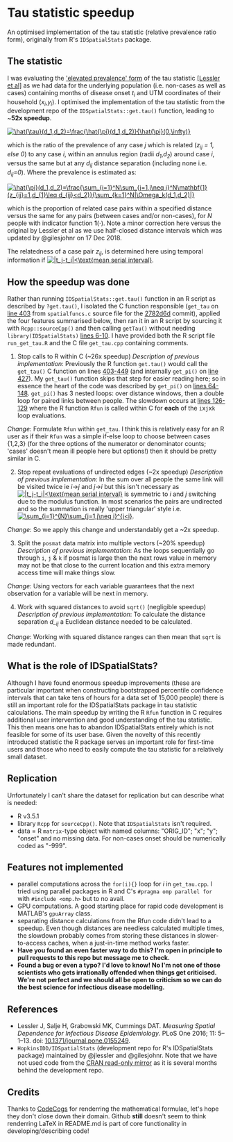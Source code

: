 # Tau statistic speedup
An optimised implementation of the tau statistic (relative prevalence ratio form), originally from R's `IDSpatialStats` package. 

## The statistic
I was evaluating the ['elevated prevalence' form](https://journals.plos.org/plosone/article/file?id=10.1371/journal.pone.0155249.s003&type=supplementary#page=6 "Lessler et al. Appendix 5, p6") of the tau statistic [[Lessler et al]](#References) as we had data for the underlying population (i.e. non-cases as well as cases) containing months of disease onset *t<sub>i</sub>* and UTM coordinates of their household (*x<sub>i</sub>*,*y<sub>i</sub>*). I optimised the implementation of the tau statistic from the development repo of the `IDSpatialStats::get.tau()` function, leading to ~**52x speedup**.

<a href="https://www.codecogs.com/eqnedit.php?latex=\hat{\tau}(d_1,d_2)=\frac{\hat{\pi}(d_1,d_2)}{\hat{\pi}(0,\infty)}" target="_blank"><img src="https://latex.codecogs.com/gif.latex?\hat{\tau}(d_1,d_2)=\frac{\hat{\pi}(d_1,d_2)}{\hat{\pi}(0,\infty)}" title="\hat{\tau}(d_1,d_2)=\frac{\hat{\pi}(d_1,d_2)}{\hat{\pi}(0,\infty)}" /></a>

which is the ratio of the prevalence of any case *j* which is related (*z<sub>ij</sub> = 1, else 0*) to any case *i*, within an annulus region (radii *d<sub>1</sub>*,*d<sub>2</sub>*) around case *i*, versus the same but at any *d<sub>ij</sub>* distance separation (including none i.e. *d<sub>ij</sub>=0*).
Where the prevalence is estimated as:

<a href="https://www.codecogs.com/eqnedit.php?latex=\hat{\pi}(d_1,d_2)=\frac{\sum_{i=1}^N\sum_{j=1,j\neq&space;i}^N\mathbf{1}(z_{ij}=1,d_{1}\leq&space;d_{ij}<d_2)}{\sum_{k=1}^N|\Omega_k(d_1,d_2)|}" target="_blank"><img src="https://latex.codecogs.com/gif.latex?\hat{\pi}(d_1,d_2)=\frac{\sum_{i=1}^N\sum_{j=1,j\neq&space;i}^N\mathbf{1}(z_{ij}=1,d_{1}\leq&space;d_{ij}<d_2)}{\sum_{k=1}^N|\Omega_k(d_1,d_2)|}" title="\hat{\pi}(d_1,d_2)=\frac{\sum_{i=1}^N\sum_{j=1,j\neq i}^N\mathbf{1}(z_{ij}=1,d_{1}\leq d_{ij}<d_2)}{\sum_{k=1}^N|\Omega_k(d_1,d_2)|}" /></a>

which is the proportion of related case pairs within a specified distance versus the same for any pairs (between cases and/or non-cases), for *N* people with indicator function **1**(⋅). Note a minor correction here versus the original by Lessler et al as we use half-closed distance intervals which was updated by @gilesjohnr on 17 Dec 2018.

The relatedness of a case pair *z<sub>ij</sub>*, is determined here using temporal information if <a href="https://www.codecogs.com/eqnedit.php?latex=|t_j-t_i|<\text{mean&space;serial&space;interval}" target="_blank"><img src="https://latex.codecogs.com/gif.latex?|t_j-t_i|<\text{mean&space;serial&space;interval}" title="|t_j-t_i|<\text{mean serial interval}" /></a>.

## How the speedup was done
Rather than running `IDSpatialStats::get.tau()` function in an R script as described by `?get.tau()`, I isolated the C function responsible (`get_tau` on [line 403](https://github.com/HopkinsIDD/IDSpatialStats/blob/master/src/spatialfuncs.c) from `spatialfuncs.c` source file for the [2782d6d](https://github.com/HopkinsIDD/IDSpatialStats/commit/2782d6dcc9ee4be9855b5e468ce789425b81d49a "Commit 2782d6d on 17 Dec 2018") commit), applied the four features summarised below, then ran it in an R script by sourcing it with `Rcpp::sourceCpp()` and then calling `getTau()` without needing `library(IDSpatialStats)` [lines 6-10](https://github.com/t-pollington/tau-statistic-speedup/blob/master/run_get_tau.R#L6). I have provided both the R script file `run_get_tau.R` and the C file `get_tau.cpp` containing comments.

1. Stop calls to R within C (~26x speedup)
*Description of previous implementation*: Previously the R function `get.tau()` would call the `get_tau()` C function on lines [403-449](https://github.com/HopkinsIDD/IDSpatialStats/blob/master/src/spatialfuncs.c#L403
) (and internally `get_pi()` on [line 427](https://github.com/HopkinsIDD/IDSpatialStats/blob/master/src/spatialfuncs.c#L427
)). My `get_tau()` function skips that step for easier reading here; so in essence the heart of the code was described by `get_pi()` on [lines 64-148](https://github.com/HopkinsIDD/IDSpatialStats/blob/master/src/spatialfuncs.c#L64
). `get_pi()` has 3 nested loops: over distance windows, then a double loop for paired links between people. The slowdown occurs at [lines 126-129](https://github.com/HopkinsIDD/IDSpatialStats/blob/master/src/spatialfuncs.c#L126
) where the R function `Rfun` is called within C for **each** of the `i`x`j`x`k` loop evaluations.

*Change*: Formulate `Rfun` within `get_tau`. I think this is relatively easy for an R user as if their `Rfun` was a simple if-else loop to choose between cases {1,2,3} (for the three options of the numerator or denominator counts; 'cases' doesn't mean ill people here but options!) then it should be pretty similar in C.

2. Stop repeat evaluations of undirected edges (~2x speedup)
*Description of previous implementation*: In the sum over all people the same link will be visited twice ie *i*->*j* and *j*->*i* but this isn't necessary as <a href="https://www.codecogs.com/eqnedit.php?latex=|t_j-t_i|<\text{mean&space;serial&space;interval}" target="_blank"><img src="https://latex.codecogs.com/gif.latex?|t_j-t_i|<\text{mean&space;serial&space;interval}" title="|t_j-t_i|<\text{mean serial interval}" /></a> is symmetric to *i* and *j* switching due to the modulus function. In most scenarios the pairs are undirected and so the summation is really 'upper triangular' style i.e. <a href="https://www.codecogs.com/eqnedit.php?latex=\sum_{i=1}^{N}\sum_{j=1,j\neq&space;i}^{j<i}" target="_blank"><img src="https://latex.codecogs.com/gif.latex?\sum_{i=1}^{N}\sum_{j=1,j\neq&space;i}^{j<i}" title="\sum_{i=1}^{N}\sum_{j=1,j\neq i}^{j<i}" /></a>.

*Change*: So we apply this change and understandably get a ~2x speedup.

3. Split the `posmat` data matrix into multiple vectors (~20% speedup)
*Description of previous implementation*: As the loops sequentially go through `i`, `j` & `k` if posmat is large then the next rows value in memory may not be that close to the current location and this extra memory access time will make things slow.

*Change*: Using vectors for each variable guarantees that the next observation for a variable will be next in memory. 

4. Work with squared distances to avoid `sqrt()` (negligible speedup)
*Description of previous implementation*: To calculate the distance separation *d_<sub>ij</sub>* a Euclidean distance needed to be calculated. 

*Change*: Working with squared distance ranges can then mean that `sqrt` is made redundant. 

## What is the role of IDSpatialStats?

Although I have found enormous speedup improvements (these are particular important when constructing bootstrapped percentile confidence intervals that can take tens of hours for a data set of 15,000 people) there is still an important role for the IDSpatialStats package in tau statistic calculations. The main speedup by writing the R `Rfun` function in C requires additional user intervention and good understanding of the tau statistic. This then means one has to abandon IDSpatialStats entirely which is not feasible for some of its user base. Given the novelty of this recently introduced statistic the R package serves an important role for first-time users and those who need to easily compute the tau statistic for a relatively small dataset.

## Replication
Unfortunately I can't share the dataset for replication but can describe what is needed:
* R v3.5.1
* library `Rcpp` for `sourceCpp()`. Note that `IDSpatialStats` isn't required.
* data = R `matrix`-type object with named columns: "ORIG_ID"; "x"; "y"; "onset" and no missing data. For non-cases onset should be numerically coded as "-999".

## Features not implemented
* parallel computations across the `for(i){}` loop for *i* in `get_tau.cpp`. I tried using parallel packages in R and C's `#pragma omp parallel for` with `#include <omp.h>` but to no avail.
* GPU computations. A good starting place for rapid code development is MATLAB's `gpuArray` class.
* separating distance calculations from the Rfun code didn't lead to a speedup. Even though distances are needless calculated multiple times, the slowdown probably comes from storing these distances in slower-to-access caches, when a just-in-time method works faster.
* **Have you found an even faster way to do this? I'm open in principle to pull requests to this repo but message me to check.**
* **Found a bug or even a typo? I'd love to know! No I'm not one of those scientists who gets irrationally offended when things get criticised. We're not perfect and we should all be open to criticism so we can do the best science for infectious disease modelling.**

## References
*  Lessler J, Salje H, Grabowski MK, Cummings DAT. *Measuring Spatial Dependence for Infectious Disease Epidemiology*. PLoS One 2016; 11: 5–1–13. doi: [10.1371/journal.pone.0155249](https://journals.plos.org/plosone/article?id=10.1371/journal.pone.0155249).
* `HopkinsIDD/IDSpatialStats` (development repo for R's IDSpatialStats package) maintained by @jlessler and @gilesjohnr. Note that we have not used code from the [CRAN read-only mirror](https://github.com/cran/IDSpatialStats) as it is several months behind the development repo.

## Credits
Thanks to [CodeCogs](https://www.codecogs.com/latex/eqneditor.php "CodeCogs LaTeX equation editor, just copy+paste the HTML they provide") for renderring the mathematical formulae, let's hope they don't close down their domain. Github **still** doesn't seem to think renderring LaTeX in README.md is part of core functionality in developing/describing code!
